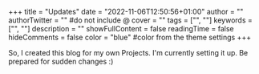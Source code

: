 +++
title = "Updates"
date = "2022-11-06T12:50:56+01:00"
author = ""
authorTwitter = "" #do not include @
cover = ""
tags = ["", ""]
keywords = ["", ""]
description = ""
showFullContent = false
readingTime = false
hideComments = false
color = "blue" #color from the theme settings
+++

So, I created this blog for my own Projects. I'm currently setting it up. Be prepared for sudden changes :)